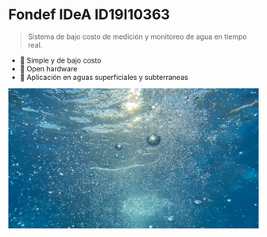 <!-- _coverpage.md -->

# Fondef IDeA ID19I10363

> Sistema de bajo costo de medición y monitoreo de agua en tiempo real.

- 🌱 Simple y de bajo costo
- 🔧 Open hardware
- 🌊 Aplicación en aguas superficiales y subterraneas

<!--[GitHub](https://github.com/docsifyjs/docsify/)-_>
[Get Started](#docsify)

<!-- background image -->

![](images/cover_background_2.jpg)


